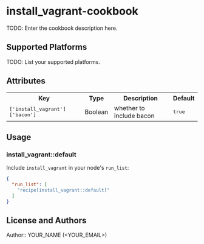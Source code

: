 # install_vagrant-cookbook

TODO: Enter the cookbook description here.

## Supported Platforms

TODO: List your supported platforms.

## Attributes

<table>
  <tr>
    <th>Key</th>
    <th>Type</th>
    <th>Description</th>
    <th>Default</th>
  </tr>
  <tr>
    <td><tt>['install_vagrant']['bacon']</tt></td>
    <td>Boolean</td>
    <td>whether to include bacon</td>
    <td><tt>true</tt></td>
  </tr>
</table>

## Usage

### install_vagrant::default

Include `install_vagrant` in your node's `run_list`:

```json
{
  "run_list": [
    "recipe[install_vagrant::default]"
  ]
}
```

## License and Authors

Author:: YOUR_NAME (<YOUR_EMAIL>)
